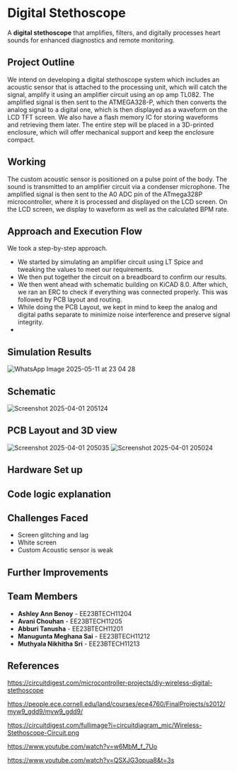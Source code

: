 # Digital Stethoscope  
A **digital stethoscope** that amplifies, filters, and digitally processes heart sounds for enhanced diagnostics and remote monitoring.  
## Project Outline
We intend on developing a digital stethoscope system which includes an acoustic sensor that is attached to the processing unit, which will catch the signal, amplify it using an amplifier circuit using an op amp TL082.
The amplified signal is then sent to the ATMEGA328-P, which then converts the analog signal to a digital one, which is then displayed as a waveform on the LCD TFT screen. We also have a flash memory IC for storing waveforms and retrieving them later.  The entire step will be placed in a 3D-printed enclosure, which will offer mechanical support and keep the enclosure compact.
## Working
The custom acoustic sensor is positioned on a pulse point of the body.
The sound is transmitted to an amplifier circuit via a condenser microphone. 
The amplified signal is then sent to the A0 ADC pin of the  ATmega328P microcontroller, where it is processed and displayed on the LCD screen.
On the LCD screen, we display to waveform as well as the calculated BPM rate.
## Approach and Execution Flow
We took a step-by-step approach.
- We started by simulating an amplifier circuit using LT Spice and tweaking the values to meet our requirements.
- We then put together the circuit on a breadboard to confirm our results.
- We then went ahead with schematic building on KiCAD 8.0. After which, we ran an ERC to check if everything was connected properly. This was followed by PCB layout and routing.
- While doing the PCB Layout, we kept in mind to keep the analog and digital paths separate to minimize noise interference and preserve signal integrity.
- 

## Simulation Results
![WhatsApp Image 2025-05-11 at 23 04 28](https://github.com/user-attachments/assets/676283ac-7c9b-4407-b349-a52547164ac3)

## Schematic
![Screenshot 2025-04-01 205124](https://github.com/user-attachments/assets/3de2b7ae-8619-4d17-8622-c52183fbfa94)
## PCB Layout and 3D view
![Screenshot 2025-04-01 205035](https://github.com/user-attachments/assets/310cc9ef-4899-44aa-a6ba-efcdcc17590b)
![Screenshot 2025-04-01 205024](https://github.com/user-attachments/assets/aa3de4de-1c26-4c6c-9281-6d6657d3f451)

##  Hardware Set up 

## Code logic explanation
## Challenges Faced
- Screen glitching and lag
- White screen
- Custom Acoustic sensor is weak
  
## Further Improvements

##  Team Members  
- **Ashley Ann Benoy** - EE23BTECH11204  
- **Avani Chouhan** - EE23BTECH11205  
- **Abburi Tanusha** - EE23BTECH11201  
- **Manugunta Meghana Sai** - EE23BTECH11212  
- **Muthyala Nikhitha Sri** - EE23BTECH11213



## References
https://circuitdigest.com/microcontroller-projects/diy-wireless-digital-stethoscope

https://people.ece.cornell.edu/land/courses/ece4760/FinalProjects/s2012/myw9_gdd9/myw9_gdd9/

https://circuitdigest.com/fullimage?i=circuitdiagram_mic/Wireless-Stethoscope-Circuit.png

https://www.youtube.com/watch?v=w6MbM_f_7Uo

https://www.youtube.com/watch?v=QSXJG3opua8&t=3s
